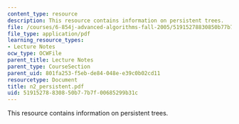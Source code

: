 ```yaml
---
content_type: resource
description: This resource contains information on persistent trees.
file: /courses/6-854j-advanced-algorithms-fall-2005/51915278830850b77b7f00685299b31c_n2_persistent.pdf
file_type: application/pdf
learning_resource_types:
- Lecture Notes
ocw_type: OCWFile
parent_title: Lecture Notes
parent_type: CourseSection
parent_uid: 801fa253-f5eb-de84-048e-e39c0b02cd11
resourcetype: Document
title: n2_persistent.pdf
uid: 51915278-8308-50b7-7b7f-00685299b31c
---
```

This resource contains information on persistent trees.

